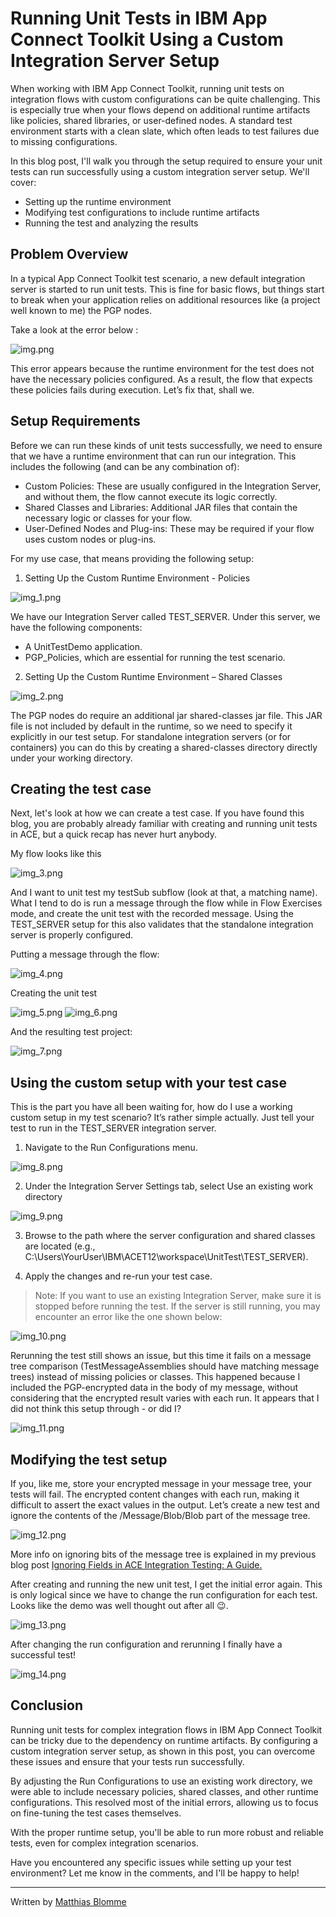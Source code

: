 # Running Unit Tests in IBM App Connect Toolkit Using a Custom Integration Server Setup

When working with IBM App Connect Toolkit, running unit tests on integration flows with custom configurations can be quite challenging. This is especially true when your flows depend on additional runtime artifacts like policies, shared libraries, or user-defined nodes. A standard test environment starts with a clean slate, which often leads to test failures due to missing configurations.

In this blog post, I'll walk you through the setup required to ensure your unit tests can run successfully using a custom integration server setup. We'll cover:

- Setting up the runtime environment
- Modifying test configurations to include runtime artifacts
- Running the test and analyzing the results

## Problem Overview

In a typical App Connect Toolkit test scenario, a new default integration server is started to run unit tests. This is fine for basic flows, but things start to break when your application relies on additional resources like (a project well known to me) the PGP nodes.

Take a look at the error below :

![img.png](img.png)

This error appears because the runtime environment for the test does not have the necessary policies configured. As a result, the flow that expects these policies fails during execution. Let’s fix that, shall we.

## Setup Requirements

Before we can run these kinds of unit tests successfully, we need to ensure that we have a runtime environment that can run our integration. This includes the following (and can be any combination of):

- Custom Policies: These are usually configured in the Integration Server, and without them, the flow cannot execute its logic correctly.
- Shared Classes and Libraries: Additional JAR files that contain the necessary logic or classes for your flow.
- User-Defined Nodes and Plug-ins: These may be required if your flow uses custom nodes or plug-ins.

For my use case, that means providing the following setup:

1. Setting Up the Custom Runtime Environment - Policies

![img_1.png](img_1.png)

We have our Integration Server called TEST_SERVER. Under this server, we have the following components:

- A UnitTestDemo application.
- PGP_Policies, which are essential for running the test scenario.

2. Setting Up the Custom Runtime Environment – Shared Classes

![img_2.png](img_2.png)

The PGP nodes do require an additional jar shared-classes jar file. This JAR file is not included by default in the runtime, so we need to specify it explicitly in our test setup. For standalone integration servers (or for containers) you can do this by creating a shared-classes directory directly under your working directory.

## Creating the test case

Next, let's look at how we can create a test case. If you have found this blog, you are probably already familiar with creating and running unit tests in ACE, but a quick recap has never hurt anybody.

My flow looks like this

![img_3.png](img_3.png)

And I want to unit test my testSub subflow (look at that, a matching name). What I tend to do is run a message through the flow while in Flow Exercises mode, and create the unit test with the recorded message. Using the TEST_SERVER setup for this also validates that the standalone integration server is properly configured.

Putting a message through the flow:

![img_4.png](img_4.png)

Creating the unit test

![img_5.png](img_5.png)
![img_6.png](img_6.png)

And the resulting test project:

![img_7.png](img_7.png)

## Using the custom setup with your test case

This is the part you have all been waiting for, how do I use a working custom setup in my test scenario? It’s rather simple actually. Just tell your test to run in the TEST_SERVER integration server.

1. Navigate to the Run Configurations menu.

![img_8.png](img_8.png)

2. Under the Integration Server Settings tab, select Use an existing work directory

![img_9.png](img_9.png)

3. Browse to the path where the server configuration and shared classes are located (e.g., C:\Users\YourUser\IBM\ACET12\workspace\UnitTest\TEST_SERVER).

4. Apply the changes and re-run your test case.

> Note: If you want to use an existing Integration Server, make sure it is stopped before running the test. If the server is still running, you may encounter an error like the one shown below:

![img_10.png](img_10.png)

Rerunning the test still shows an issue, but this time it fails on a message tree comparison (TestMessageAssemblies should have matching message trees) instead of missing policies or classes. This happened because I included the PGP-encrypted data in the body of my message, without considering that the encrypted result varies with each run. It appears that I did not think this setup through - or did I?

![img_11.png](img_11.png)

## Modifying the test setup

If you, like me, store your encrypted message in your message tree, your tests will fail. The encrypted content changes with each run, making it difficult to assert the exact values in the output. Let’s create a new test and ignore the contents of the /Message/Blob/Blob part of the message tree.

![img_12.png](img_12.png)

More info on ignoring bits of the message tree is explained in my previous blog post [Ignoring Fields in ACE Integration Testing: A Guide.](https://community.ibm.com/community/user/integration/blogs/matthias-blomme/2024/08/02/ignoring-fields-in-ace-integration-testing-a-guide)

After creating and running the new unit test, I get the initial error again. This is only logical since we have to change the run configuration for each test. Looks like the demo was well thought out after all 😉.

![img_13.png](img_13.png)

After changing the run configuration and rerunning I finally have a successful test!

![img_14.png](img_14.png)

## Conclusion

Running unit tests for complex integration flows in IBM App Connect Toolkit can be tricky due to the dependency on runtime artifacts. By configuring a custom integration server setup, as shown in this post, you can overcome these issues and ensure that your tests run successfully.

By adjusting the Run Configurations to use an existing work directory, we were able to include necessary policies, shared classes, and other runtime configurations. This resolved most of the initial errors, allowing us to focus on fine-tuning the test cases themselves.

With the proper runtime setup, you'll be able to run more robust and reliable tests, even for complex integration scenarios.

Have you encountered any specific issues while setting up your test environment? Let me know in the comments, and I'll be happy to help!

---

Written by [Matthias Blomme](https://www.linkedin.com/in/matthiasblomme/)

